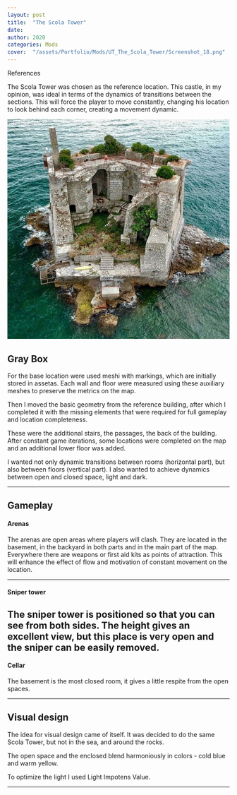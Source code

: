 ```yaml
---
layout: post
title:  "The Scola Tower"
date:   
author: 2020
categories: Mods
cover:  "/assets/Portfolio/Mods/UT_The_Scola_Tower/Screenshot_18.png"
---
```


References

The Scola Tower was chosen as the reference location. This castle, in my opinion, was ideal in terms of the dynamics of transitions between the sections. This will force the player to move constantly, changing his location to look behind each corner, creating a movement dynamic.

<a href="/assets/Portfolio/Mods/UT_The_Scola_Tower/Refs/Ref1.jpg" data-lightbox="refs" data-title="Refs">
  <img src="/assets/Portfolio/Mods/UT_The_Scola_Tower/Refs/Ref1.jpg">
</a>



<h2>Gray Box</h2>

For the base location were used meshi with markings, which are initially stored in assetas. Each wall and floor were measured using these auxiliary meshes to preserve the metrics on the map.


Then I moved the basic geometry from the reference building, after which I completed it with the missing elements that were required for full gameplay and location completeness.


These were the additional stairs, the passages, the back of the building. After constant game iterations, some locations were completed on the map and an additional lower floor was added.


I wanted not only dynamic transitions between rooms (horizontal part), but also between floors (vertical part). I also wanted to achieve dynamics between open and closed space, light and dark. 

----

<h2>Gameplay</h2>

<h4>Arenas</h4>

The arenas are open areas where players will clash. They are located in the basement, in the backyard in both parts and in the main part of the map. Everywhere there are weapons or first aid kits as points of attraction.  This will enhance the effect of flow and motivation of constant movement on the location.

----

<h4>Sniper tower</h4>

The sniper tower is positioned so that you can see from both sides. The height gives an excellent view, but this place is very open and the sniper can be easily removed.
----

<h4>Cellar</h4>

The basement is the most closed room, it gives a little respite from the open spaces. 

----

<h2>Visual design</h2>

The idea for visual design came of itself. It was decided to do the same Scola Tower, but not in the sea, and around the rocks.

The open space and the enclosed blend harmoniously in colors - cold blue and warm yellow.

To optimize the light I used Light Impotens Value. 

----
